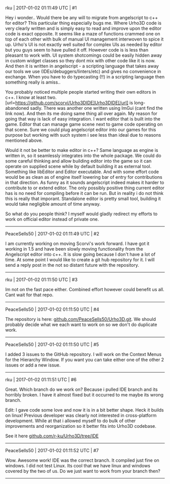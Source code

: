 rku | 2017-01-02 01:11:49 UTC | #1

Hey i wonder.. Would there be any will to migrate from angelscript to c++ for editor? This particular thing especially bugs me. Where Urho3D code is very clearly written and is simply easy to read and improve upon the editor code is exact opposite. It seems like a maze of functions crammed one on top of each other with bulk of manual UI management interwoven to spice it up. Urho's UI is not exactly well suited for complex UIs as needed by editor but you guys seem to have pulled it off. However code is is less than pleasant to work with. UI system shotcomings could be easily hidden away in custom widget classes so they dont mix with other code like it is now. And then it is written in angelscript - a scripting language that takes away our tools we use (IDEs/debuggers/linters/etc) and gives no convenience in exchange. When you have to do typecasting (!!) in a scripting language then something really is amiss..

You probably noticed multiple people started writing their own editors in c++. I know at least two. [url=https://github.com/scorvi/Urho3DIDE]Urho3DIDE[/url] is long-abandoned sadly. There was another one written using ImGui (cant find the link now). And then its me doing same thing all over again. My reason for going that way is lack of easy integration. I want editor that is built into the game. Editor that can manage game scene next to game code operating on that scene. Sure we could plug angelscript editor into our games for this purpose but working with such system i see less than ideal due to reasons mentioned above.

Would it not be better to make editor in c++? Same language as engine is written in, so it seamlessly integrates into the whole package. We could do some careful thinking and allow building editor into the game so it can operate on supplied scene while by default building it as external tool. Something like libEditor and Editor executable. And with some effort code would be as clean as of engine itself lowering bar of entry for contributions in that direction. As funny as it sounds angelscript indeed makes it harder to contribute to or extend editor. The only possibly positive thing current editor has is no need for compiling before it can be run. But in reality i do not think this is really that imporant. Standalone editor is pretty small tool, building it would take negligible amount of time anyway.

So what do you people think? I myself would gladly redirect my efforts to work on official editor instead of private one.

-------------------------

PeaceSells50 | 2017-01-02 01:11:49 UTC | #2

I am currently working on moving Scorvi's work forward. I have got it working in 1.5 and have been slowly moving functionality from the Angelscript editor into c++. It is slow going because I don't have a lot of time. At some point I would like to create a git hub repository for it. I will send a reply post in the not so distant future with the repository.

-------------------------

rku | 2017-01-02 01:11:50 UTC | #3

Im not on the fast pace either. Combined effort however could benefit us all. Cant wait for that repo.

-------------------------

PeaceSells50 | 2017-01-02 01:11:50 UTC | #4

The repository is here: [github.com/PeaceSells50/Urho3D.git](https://github.com/PeaceSells50/Urho3D.git). We should probably decide what we each want to work on so we don't do duplicate work.

-------------------------

PeaceSells50 | 2017-01-02 01:11:50 UTC | #5

I added 3 issues to the GitHub repository. I will work on the Context Menus for the Hierarchy Window. If you want you can take either one of the other 2 issues or add a new issue.

-------------------------

rku | 2017-01-02 01:11:51 UTC | #6

Great. Which branch do we work on? Because i pulled IDE branch and its horribly broken. I have it almost fixed but it occurred to me maybe its wrong branch.

Edit:
I gave code some love and now it is in a bit better shape. Heck it builds on linux! Previous developer was clearly not interested in cross-platform development. While at that i allowed myself to do bulk of other improvements and reorganization so it better fits into Urho3D codebase.

See it here [github.com/r-ku/Urho3D/tree/IDE](https://github.com/r-ku/Urho3D/tree/IDE)

-------------------------

PeaceSells50 | 2017-01-02 01:11:52 UTC | #7

Wow. Awesome work! IDE was the correct branch. It compiled just fine on windows. I did not test Linux. Its cool that we have linux and windows covered by the two of us. Do we just want to work from your branch then?

-------------------------

